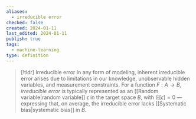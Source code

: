 ```yaml
---
aliases:
  - irreducible error
checked: false
created: 2024-01-11
last_edited: 2024-01-11
publish: true
tags:
  - machine-learning
type: definition
---
```

>[!tldr] Irreducible error
>In any form of modeling, inherent irreducible error arises due to limitations in our knowledge, unobservable hidden variables, and measurement constraints. For a function  $F: A \rightarrow B$, *irreducible error* is typically represented as an  [[Random variable|random variable]] $\epsilon$ in the target space $B$, with $\mathbb{E}[\epsilon] = 0$ —expressing that, on average, the irreducible error lacks [[Systematic bias|systematic bias]] in $B$.